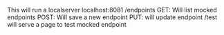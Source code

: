 This will run a localserver
localhost:8081
/endpoints
    GET: Will list mocked endpoints
    POST: Will save a new endpoint
    PUT: will update endpoint
/test
    will serve a page to test mocked endpoint